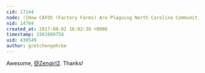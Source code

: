 ```yaml
---
cid: 17144
node: ![How CAFOS (Factory Farms) Are Plaguing North Carolina Communities of Color](../notes/Zengirl2/08-01-2017/how-cafos-factory-farms-are-plaguing-north-carolina-communities-of-color)
nid: 14704
created_at: 2017-08-02 16:02:38 +0000
timestamp: 1501689758
uid: 430549
author: gretchengehrke
---
```


Awesome, [@Zengirl2](/profile/Zengirl2). Thanks! 
